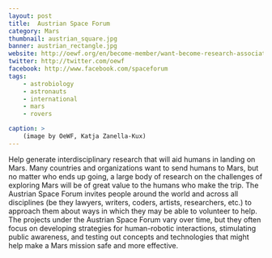 ```yaml
---
layout: post
title:  Austrian Space Forum
category: Mars
thumbnail: austrian_square.jpg
banner: austrian_rectangle.jpg
website: http://oewf.org/en/become-member/want-become-research-associate/
twitter: http://twitter.com/oewf
facebook: http://www.facebook.com/spaceforum
tags: 
    - astrobiology
    - astronauts
    - international
    - mars
    - rovers

caption: >
    (image by OeWF, Katja Zanella-Kux)
---
```

Help generate interdisciplinary research that will aid humans in landing on Mars. Many countries and organizations want to send humans to Mars, but no matter who ends up going, a large body of research on the challenges of exploring Mars will be of great value to the humans who make the trip. The Austrian Space Forum invites people around the world and across all disciplines (be they lawyers, writers, coders, artists, researchers, etc.) to approach them about ways in which they may be able to volunteer to help. The projects under the Austrian Space Forum vary over time, but they often focus on developing strategies for human-robotic interactions, stimulating public awareness, and testing out concepts and technologies that might help make a Mars mission safe and more effective. 